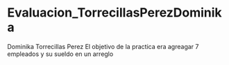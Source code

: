 # Evaluacion_TorrecillasPerezDominika
Dominika Torrecillas Perez 
El objetivo de la practica era agreagar 7 empleados y su sueldo en un arreglo 

